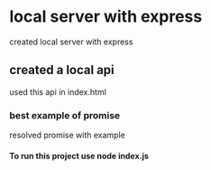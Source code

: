# local server with express

created local server with express

## created a local api

used this api in index.html

### best example of promise

resolved promise with example

#### To run this project use node index.js
